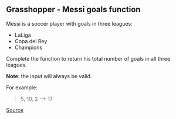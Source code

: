 ## Grasshopper - Messi goals function

Messi is a soccer player with goals in three leagues:

* LaLiga
* Copa del Rey
* Champions

Complete the function to return his total number of goals in all three leagues.

**Note**: the input will always be valid.

For example:

> 5, 10, 2  -->  17

[Source](https://www.codewars.com/kata/55f73be6e12baaa5900000d4/train/python)
